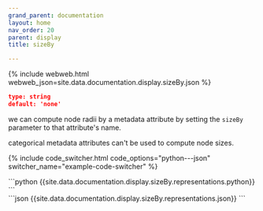 ```yaml
---
grand_parent: documentation
layout: home
nav_order: 20
parent: display
title: sizeBy

---
```


{% include webweb.html webweb_json=site.data.documentation.display.sizeBy.json %}

```json
type: string
default: 'none'
````
we can compute node radii by a metadata attribute by setting the `sizeBy` parameter to that attribute's name.



categorical metadata attributes can't be used to compute node sizes.

{% include code_switcher.html code_options="python---json" switcher_name="example-code-switcher" %}
<div class='select-code-block example-code-switcher python-code-block select-code-block-visible'></div>
```python
{{site.data.documentation.display.sizeBy.representations.python}}
```
<div class='select-code-block example-code-switcher json-code-block'></div>
```json
{{site.data.documentation.display.sizeBy.representations.json}}
```
